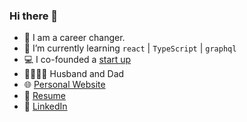 ### Hi there 👋

- 🔄  I am a career changer.
- 🌱  I’m currently learning `react` | `TypeScript` | `graphql`
- 💻  I co-founded a [start up](https://www.botany.io)
- 👨‍👩‍👦‍👦  Husband and Dad
- :globe_with_meridians: [Personal Website](https://www.helloimkyle.com)
- :necktie: [Resume](https://www.helloimkyle.com/resume)
- :office: [LinkedIn](https://www.linkedin.com/in/kyle-richardson)
